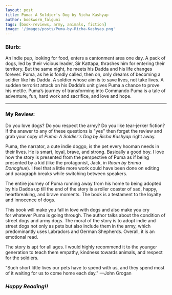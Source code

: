 ```yaml
---
layout: post
title: Puma: A Soldier's Dog by Richa Kashyap
author: bookworm_falguni
tags: [book-reviews, army, animals, fiction]
image: '/images/posts/Puma-by-Richa-Kashyap.png'
---
```


### **Blurb:**
An Indie pup, looking for food, enters a cantonment area one day. A pack of dogs, led by their vicious leader, Sir Kattapa, thrashes him for entering their territory. But the same night, he meets his Dadda and his life changes forever. Puma, as he is fondly called, then on, only dreams of becoming a soldier like his Dadda. A soldier whose aim is to save lives, not take lives. A sudden terrorist attack on his Dadda’s unit gives Puma a chance to prove his mettle. Puma’s journey of transforming into Commando Puma is a tale of adventure, fun, hard work and sacrifice, and love and hope.
___
### **My Review:**
Do you love dogs? Do you respect the army? Do you like tear-jerker fiction? If the answer to any of these questions is "yes" then forget the review and grab your copy of *Puma: A Soldier's Dog by Richa Kashyap* right away.

Puma, the narrator, a cute indie doggo, is the pet every hooman needs in their lives. He is smart, loyal, brave, and strong. Basically a good boy.
I love how the story is presented from the perspective of Puma as if being presented by a kid (like the protagonist, Jack, in *Room by Emma Donoghue*). I feel that a little more work could have been done on editing and paragraph breaks while switching between speakers.

The entire journey of Puma running away from his home to being adopted by his Dadda up till the end of the story is a roller coaster of sad, happy, heartbreaking, and brave moments. The book is a testament to the loyalty and innocence of dogs.

This book will make you fall in love with dogs and also make you cry for whatever Puma is going through. The author talks about the condition of street dogs and army dogs. The moral of the story is to adopt indie and street dogs not only as pets but also include them in the army, which predominantly uses Labradors and German Shepherds. Overall, it is an emotional read. 

The story is apt for all ages. I would highly recommend it to the younger generation to teach them empathy, kindness towards animals, and respect for the soldiers.

"Such short little lives our pets have to spend with us, and they spend most of it waiting for us to come home each day."
—John Grogan


### ***Happy Reading!!***
